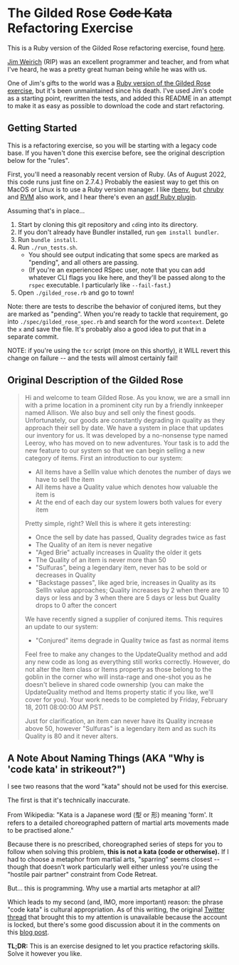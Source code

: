 # The Gilded Rose <s>Code Kata</s> Refactoring Exercise

This is a Ruby version of the Gilded Rose refactoring exercise, found
[here](http://iamnotmyself.com/2011/02/13/refactor-this-the-gilded-rose-kata/).

[Jim Weirich](https://en.wikipedia.org/wiki/Jim_Weirich) (RIP) was an excellent
programmer and teacher, and from what I've heard, he was a pretty great human
being while he was with us.

One of Jim's gifts to the world was a [Ruby version of the Gilded Rose
exercise](https://github.com/jimweirich/gilded_rose_kata), but it's been
unmaintained since his death.  I've used Jim's code as a starting point,
rewritten the tests, and added this README in an attempt to make it as easy as
possible to download the code and start refactoring.



## Getting Started

This is a refactoring exercise, so you will be starting with a legacy code
base.  If you haven't done this exercise before, see the original description
below for the "rules".

First, you'll need a reasonably recent version of Ruby.  (As of August 2022,
this code runs just fine on 2.7.4.)  Probably the easiest way to get this on
MacOS or Linux is to use a Ruby version manager.  I like
[rbenv](https://github.com/rbenv/rbenv), but
[chruby](https://github.com/postmodern/chruby) and [RVM](https://rvm.io/) also
work, and I hear there's even an [asdf Ruby
plugin](https://github.com/asdf-vm/asdf-ruby).

Assuming that's in place...

1) Start by cloning this git repository and `cd`ing into its directory.
2) If you don't already have Bundler installed, run `gem install bundler`.
3) Run `bundle install`.
4) Run `./run_tests.sh`.
   - You should see output indicating that some specs are marked as "pending",
     and all others are passing.
   - (If you're an experienced RSpec user, note that you can add whatever CLI
     flags you like here, and they'll be passed along to the `rspec`
     executable.  I particularly like `--fail-fast`.)
5) Open `./gilded_rose.rb` and go to town!

Note:  there are tests to describe the behavior of conjured items, but they are
marked as "pending".  When you're ready to tackle that requirement, go into
`./spec/gilded_rose_spec.rb` and search for the word `xcontext`.  Delete the
`x` and save the file.  It's probably also a good idea to put that in a
separate commit.

NOTE: if you're using the `tcr` script (more on this shortly), it WILL
revert this change on failure -- and the tests will almost certainly fail!



## Original Description of the Gilded Rose

> Hi and welcome to team Gilded Rose. As you know, we are a small inn with a
> prime location in a prominent city run by a friendly innkeeper named Allison.
> We also buy and sell only the finest goods. Unfortunately, our goods are
> constantly degrading in quality as they approach their sell by date. We have
> a system in place that updates our inventory for us. It was developed by a
> no-nonsense type named Leeroy, who has moved on to new adventures. Your task
> is to add the new feature to our system so that we can begin selling a new
> category of items. First an introduction to our system:
>
> - All items have a SellIn value which denotes the number of days we have to
>   sell the item
> - All items have a Quality value which denotes how valuable the item is
> - At the end of each day our system lowers both values for every item
>
> Pretty simple, right? Well this is where it gets interesting:
>
> - Once the sell by date has passed, Quality degrades twice as fast
> - The Quality of an item is never negative
> - "Aged Brie" actually increases in Quality the older it gets
> - The Quality of an item is never more than 50
> - "Sulfuras", being a legendary item, never has to be sold or decreases in
>   Quality
> - "Backstage passes", like aged brie, increases in Quality as its SellIn
>   value approaches; Quality increases by 2 when there are 10 days or less and
>   by 3 when there are 5 days or less but Quality drops to 0 after the concert
>
> We have recently signed a supplier of conjured items. This requires an update
> to our system:
>
> - "Conjured" items degrade in Quality twice as fast as normal items
>
> Feel free to make any changes to the UpdateQuality method and add any new
> code as long as everything still works correctly. However, do not alter the
> Item class or Items property as those belong to the goblin in the corner who
> will insta-rage and one-shot you as he doesn't believe in shared code
> ownership (you can make the UpdateQuality method and Items property static if
> you like, we'll cover for you). Your work needs to be completed by Friday,
> February 18, 2011 08:00:00 AM PST.
>
> Just for clarification, an item can never have its Quality increase above 50,
> however "Sulfuras" is a legendary item and as such its Quality is 80 and it
> never alters.



## A Note About Naming Things (AKA "Why is 'code kata' in strikeout?")

I see two reasons that the word "kata" should not be used for this exercise.

The first is that it's technically inaccurate.

From Wikipedia:  "Kata is a Japanese word (型 or 形) meaning 'form'. It refers
to a detailed choreographed pattern of martial arts movements made to be
practised alone."

Because there is no prescribed, choreographed series of steps for you to follow
when solving this problem, <strong>this is not a kata (code or
otherwise).</strong>  If I had to choose a metaphor from martial arts,
"sparring" seems closest -- though that doesn't work particularly well either
unless you're using the "hostile pair partner" constraint from Code Retreat.

But... this is programming.  Why use a martial arts metaphor at all?

Which leads to my second (and, IMO, more important) reason:  the phrase "code
kata" is cultural appropriation.  As of this writing, the original [Twitter
thread](https://twitter.com/jtu/status/1040271741929566209) that brought this
to my attention is unavailable because the account is locked, but there's some
good discussion about it in the comments on this [blog
post](https://dev.to/thejessleigh/getting-started-with-code-katas-1g80).

**TL;DR:**  This is an exercise designed to let you practice refactoring
skills.  Solve it however you like.



